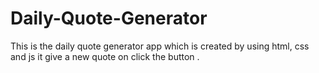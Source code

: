 # Daily-Quote-Generator
This is the daily quote generator app which is created by using html, css and js it give a new quote on click the button .
